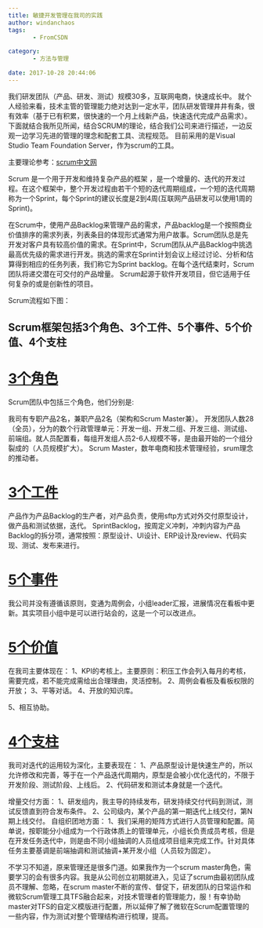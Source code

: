 ```yaml
---
title: 敏捷开发管理在我司的实践
author: windanchaos
tags: 
       - FromCSDN

category: 
       - 方法与管理

date: 2017-10-28 20:44:06
---
```

我们研发团队（产品、研发、测试）规模30多，互联网电商，快速成长中。
就个人经验来看，技术主管的管理能力绝对达到一定水平，团队研发管理井井有条，很有效率（基于已有积累，很快速的一个月上线新产品，快速迭代完成产品需求）。下面就结合我所见所闻，结合SCRUM的理论，结合我们公司来进行描述，一边反观一边学习先进的管理的理念和配套工具、流程规范。
目前采用的是Visual Studio Team Foundation Server，作为scrum的工具。

主要理论参考：[scrum中文网](http://www.scrumcn.com/agile/scrum-knowledge-library.html)

Scrum 是一个用于开发和维持复杂产品的框架 ，是一个增量的、迭代的开发过程。在这个框架中，整个开发过程由若干个短的迭代周期组成，一个短的迭代周期称为一个Sprint，每个Sprint的建议长度是2到4周(互联网产品研发可以使用1周的Sprint)。

在Scrum中，使用产品Backlog来管理产品的需求，产品backlog是一个按照商业价值排序的需求列表，列表条目的体现形式通常为用户故事。Scrum团队总是先开发对客户具有较高价值的需求。在Sprint中，Scrum团队从产品Backlog中挑选最高优先级的需求进行开发。挑选的需求在Sprint计划会议上经过讨论、分析和估算得到相应的任务列表，我们称它为Sprint backlog。在每个迭代结束时，Scrum团队将递交潜在可交付的产品增量。 Scrum起源于软件开发项目，但它适用于任何复杂的或是创新性的项目。

Scrum流程如下图：

## Scrum框架包括3个角色、3个工件、5个事件、5个价值、4个支柱

# [3个角色](http://www.scrumcn.com/agile/scrum-knowledge-library/scrum.html#tab-id-5)

Scrum团队中包括三个角色，他们分别是:

我司有专职产品2名，兼职产品2名（架构和Scrum Master兼）。
开发团队人数28（全员），分为的数个行政管理单元：开发一组、开发二组、开发三组、测试组、前端组。就人员配置看，每组开发组人员2-6人规模不等，是由最开始的一个组分裂成的（人员规模扩大）。
Scrum Master，数年电商和技术管理经验，srum理念的推动者。

# [3个工件](http://www.scrumcn.com/agile/scrum-knowledge-library/scrum.html#tab-id-6)

产品作为产品Backlog的生产者，对产品负责，使用sftp方式对外交付原型设计，做产品和测试依据，迭代。 SprintBacklog，按周定义冲刺，冲刺内容为产品Backlog的拆分项，通常按照：原型设计、UI设计、ERP设计及review、代码实现、测试、发布来进行。

# [5个事件](http://www.scrumcn.com/agile/scrum-knowledge-library/scrum.html#tab-id-7)

我公司并没有遵循该原则，变通为周例会，小组leader汇报，进展情况在看板中更新。其实项目小组中是可以进行站会的，这是一个可以改进点。

# [5个价值](http://www.scrumcn.com/agile/scrum-knowledge-library/scrum.html#tab-id-8)

在我司主要体现在：
1、KPI的考核上。主要原则：积压工作会列入每月的考核，需要完成，若不能完成需给出合理理由，灵活控制。
2、周例会看板及看板权限的开放；
3、平等对话。
4、开放的知识库。
<!-- more -->
5、相互协助。

# [4个支柱](http://www.scrumcn.com/agile/scrum-knowledge-library/scrum.html#tab-id-9)

我司对迭代的运用较为深化，主要表现在：
1、产品原型设计是快速生产的，所以允许修改和完善，等于在一个产品迭代周期内，原型是会被小优化迭代的，不限于开发阶段、测试阶段、上线后。
2、代码研发和测试本身就是一个迭代。

增量交付方面：
1、研发组内，我主导的持续发布，研发持续交付代码到测试，测试反馈直到符合发布条件。
2、公司级内，某个产品的第一期迭代上线交付，第N期上线交付。
自组织团地方面：
1、我们采用的矩阵方式进行人员管理和配置。简单说，按职能分小组成为一个行政体质上的管理单元，小组长负责成员考核，但是在开发任务迭代中，则是由不同小组抽调的人员组成项目组来完成工作。针对具体任务主要基调是前端抽调和测试抽调+某开发小组（人员较为固定）。

不学习不知道，原来管理还是很多门道。如果我作为一个scrum master角色，需要学习的会有很多内容。我是从公司创立初期就进入，见证了scrum由最初团队成员不理解、忽略，在scrum master不断的宣传、督促下，研发团队的日常运作和微软Scrum管理工具TFS融合起来，对技术管理者的管理能力，服！有幸协助master对TFS的自定义模版进行配置，所以延伸了解了微软在Scrum配置管理的一些内容，作为测试对整个管理结构进行梳理，提高。
